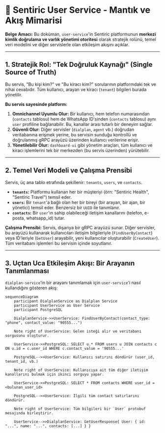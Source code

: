 # 👤 Sentiric User Service - Mantık ve Akış Mimarisi

**Belge Amacı:** Bu doküman, `user-service`'in Sentiric platformunun **merkezi kimlik doğrulama ve varlık yönetimi otoritesi** olarak stratejik rolünü, temel veri modelini ve diğer servislerle olan etkileşim akışını açıklar.

---

## 1. Stratejik Rol: "Tek Doğruluk Kaynağı" (Single Source of Truth)

Bu servis, "Bu kişi kim?" ve "Bu kiracı kim?" sorularının platformdaki tek ve nihai cevabıdır. Tüm kullanıcı, arayan ve kiracı (`tenant`) bilgileri burada yönetilir.

**Bu servis sayesinde platform:**
1.  **Omnichannel Uyumlu Olur:** Bir kullanıcı, hem telefon numarasından (`contacts` tablosu) hem de WhatsApp ID'sinden (`contacts` tablosu) aynı `user` profiline bağlanabilir. Bu, kanallar arası tutarlı bir deneyim sağlar.
2.  **Güvenli Olur:** Diğer servisler (`dialplan`, `agent` vb.) doğrudan veritabanına erişmek yerine, bu servisin sunduğu kontrollü ve doğrulanmış gRPC arayüzü üzerinden kullanıcı verilerine erişir.
3.  **Yönetilebilir Olur:** `dashboard-ui` gibi yönetim araçları, tüm kullanıcı ve kiracı işlemlerini tek bir merkezden (bu servis üzerinden) yürütebilir.

---

## 2. Temel Veri Modeli ve Çalışma Prensibi

Servis, üç ana tablo etrafında şekillenir: `tenants`, `users`, ve `contacts`.

*   **`tenants`:** Platformu kullanan her bir müşteriyi (örn: "Sentiric Health", "Sentiric Travel") temsil eder.
*   **`users`:** Bir `tenant`'a bağlı olan her bir bireyi (bir arayan, bir ajan, bir yönetici) temsil eder. Benzersiz bir `UUID` ile tanımlanır.
*   **`contacts`:** Bir `user`'ın sahip olabileceği iletişim kanallarını (telefon, e-posta, whatsapp_id) tutar.

**Çalışma Prensibi:** Servis, dışarıya bir gRPC arayüzü sunar. Diğer servisler, bu arayüzü kullanarak kullanıcıları iletişim bilgileriyle (`FindUserByContact`) veya ID'leriyle (`GetUser`) arayabilir, yeni kullanıcılar oluşturabilir (`CreateUser`). Tüm veritabanı işlemleri bu servisin içinde soyutlanır.

---

## 3. Uçtan Uca Etkileşim Akışı: Bir Arayanın Tanımlanması

`dialplan-service`'in bir arayanı tanımlamak için `user-service`'i nasıl kullandığını gösteren akış:

```mermaid
sequenceDiagram
    participant DialplanService as Dialplan Service
    participant UserService as User Service
    participant PostgreSQL

    DialplanService->>UserService: FindUserByContact(contact_type: "phone", contact_value: "90555...")
    
    Note right of UserService: Gelen isteği alır ve veritabanı sorgusunu oluşturur.

    UserService->>PostgreSQL: SELECT u.* FROM users u JOIN contacts c ON u.id = c.user_id WHERE c.contact_value = '90555...'
    
    PostgreSQL-->>UserService: Kullanıcı satırını döndürür (user_id, tenant_id, vb.)

    Note right of UserService: Kullanıcıya ait tüm diğer iletişim kanallarını bulmak için ikinci sorguyu yapar.

    UserService->>PostgreSQL: SELECT * FROM contacts WHERE user_id = <bulunan_user_id>
    
    PostgreSQL-->>UserService: İlgili tüm contact satırlarını döndürür.
    
    Note right of UserService: Tüm bilgileri bir `User` protobuf mesajında birleştirir.

    UserService-->>DialplanService: GetUserResponse{ User: { id: "...", name: "...", contacts: [...] } }
```